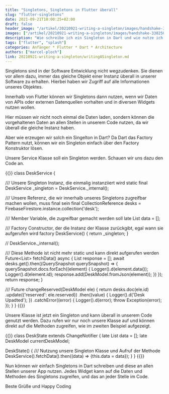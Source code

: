 ```yaml
---
title: "Singletons, Singletons in Flutter überall"
slug: "flutter-singletons" 
date: 2021-09-21T10:00:25+02:00
draft: false
header_image: "/artikel/20210921-writing-a-singleton/images/handshake-3382503_1920.jpg"
images: ["/artikel/20210921-writing-a-singleton/images/handshake-3382503_1920.jpg"]
description: "Wie schreibe ich ein Singleton in Dart und wie nutze ich es"
tags: ["flutter", "splash"]
categories: Anfänger * Flutter * Dart * Architecture
authors: ["marcel-ploch"]
link: 20210921-writing-a-singleton/writingASingleton.md
---
```

Singletons sind in der Software Entwicklung nicht wegzudenken.
Sie dienen vor allem dazu, immer das gleiche Objekt einer Instanz überall in unserer Software zu erhalten. Hierbei haben wir Zugriff auf alle Informationen unseres Objektes.

Innerhalb von Flutter können wir Singletons dann nutzen, wenn wir Daten von APIs oder externen Datenquellen vorhalten und in diversen Widgets nutzen wollen.

Hier müssen wir nicht noch einmal die Daten laden, sondern können die vorgehaltenen Daten an allen Stellen in unserem Code nutzen, da wir überall die gleiche Instanz haben.

Aber wie erzeugen wir solch ein Singelton in Dart? Da Dart das Factory Pattern nutzt, können wir ein Singleton einfach über den Factory Konstruktor lösen.

Unsere Service Klasse soll ein Singleton werden. Schauen wir uns dazu den Code an.

{{<highlight dart>}}
class DeskService {

  /// Unsere Singleton Instanz, die einmalig instanziiert wird
  static final DeskService _singleton = DeskService._internal();
  
  /// Unsere Referenz, die wir innerhalb unseres Singletons zugreifbar machen wollen, muss final sein
  final CollectionReference desks = FirebaseFirestore.instance.collection('desk');

  /// Member Variable, die zugreifbar gemacht werden soll
  late List<DeskModel> data = [];

  /// Factory Constructor, der die Instanz der Klasse zurückgibt, egal wann sie aufgerufen wird
  factory DeskService() {
    return _singleton;
  }

  //
  DeskService._internal();

  /// Diese Methode ist nicht mehr static und kann direkt aufgerufen werden
  Future<List<DeskModel>> fetchData() async {
    List<DeskModel> response = [];
    await desks.get().then((QuerySnapshot querySnapshot) => {
          querySnapshot.docs.forEach((element) {
            Logger().d(element.data());
            Logger().d(element.id);
            response.add(DeskModel.fromJson(element));
          })
        });
    return response;
  }

  /// 
  Future<void> changeReserved(DeskModel ele) {
    return desks.doc(ele.id)
    .update({'reserved': ele.reserved})
    .then((value) {
      Logger().d('Desk Upadted');
    })
    .catchError((error) {
      Logger().d(error);
      throw Exception(error);
    });
  }
}
{{</highlight>}}

Unsere Klasse ist jetzt ein Singleton und kann überall in unserem Code genutzt werden.
Dazu rufen wir nur noch unsere Klasse auf und können direkt auf die Methoden zugreifen, wie im zweiten Beispiel aufgezeigt.

{{<highlight dart>}}
  class DeskState extends ChangeNotifier {
    late List<DeskModel> data = [];
    late DeskModel currentDeskModel;

  DeskState() {
    /// Nutzung unsere Singleton Klasse und Aufruf der Methode
    DeskService().fetchData().then((data) => {this.data = data});
  }
}
{{</highlight>}}

Nun können wir einfach Singletons in Dart schreiben und diese an allen Stellen unserer App nutzen.
Jedes Widget kann auf die Daten und Methoden des Singletons zugreifen, und das an jeder Stelle im Code.

Beste Grüße und Happy Coding